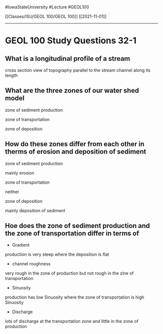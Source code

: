 
#IowaStateUniversity  #Lecture  #GEOL100

[[Classes/ISU/GEOL 100/GEOL 100]] [[2021-11-01]]

---


# GEOL 100 Study Questions 32-1

## What is a longitudinal profile of a stream 

cross section view of topography parallel to the stream channel along its length 

## What are the three zones of our water shed model 

zone of sediment production 

zone of transportation 

zone of deposition 

## How do these zones differ from each other in therms of erosion and deposition of sediment 

zone of sediment production 

mainly erosion 

zone of transportation 

neither 

zone of deposition 

mainly deposition of sediment 


## Hoe does the zone of sediment production and the zone of transportation differ in terms of 

- Gradient 

production is very steep where the deposition is flat

- channel roughness

very rough in the zone of production but not rough in the zine of transportation  

- Sinuosity 

production  has low Sinuosity where the zone of transportation is high  Sinuosity

- Discharge

lots of discharge at the transportation zone and little in the  zone of production   